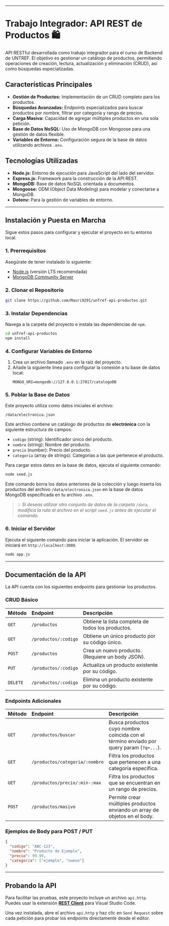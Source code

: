 
-----

# **Trabajo Integrador: API REST de Productos 🛍️**

API RESTful desarrollada como trabajo integrador para el curso de Backend de UNTREF. El objetivo es gestionar un catálogo de productos, permitiendo operaciones de creación, lectura, actualización y eliminación (CRUD), así como búsquedas especializadas.

## **Características Principales**

  * **Gestión de Productos:** Implementación de un CRUD completo para los productos.
  * **Búsquedas Avanzadas:** Endpoints especializados para buscar productos por nombre, filtrar por categoría y rango de precios.
  * **Carga Masiva:** Capacidad de agregar múltiples productos en una sola petición.
  * **Base de Datos NoSQL:** Uso de MongoDB con Mongoose para una gestión de datos flexible.
  * **Variables de Entorno:** Configuración segura de la base de datos utilizando archivos `.env`.

## **Tecnologías Utilizadas**

  * **Node.js:** Entorno de ejecución para JavaScript del lado del servidor.
  * **Express.js:** Framework para la construcción de la API REST.
  * **MongoDB:** Base de datos NoSQL orientada a documentos.
  * **Mongoose:** ODM (Object Data Modeling) para modelar y conectarse a MongoDB.
  * **Dotenv:** Para la gestión de variables de entorno.

-----

## **Instalación y Puesta en Marcha**

Sigue estos pasos para configurar y ejecutar el proyecto en tu entorno local.

### **1. Prerrequisitos**

Asegúrate de tener instalado lo siguiente:

  * [Node.js](https://nodejs.org/es/) (versión LTS recomendada)
  * [MongoDB Community Server](https://www.mongodb.com/try/download/community)

### **2. Clonar el Repositorio**

```bash
git clone https://github.com/Mauri9291/unTref-api-productos.git
```

### **3. Instalar Dependencias**

Navega a la carpeta del proyecto e instala las dependencias de `npm`.

```bash
cd unTref-api-productos
npm install
```

### **4. Configurar Variables de Entorno**

1.  Crea un archivo llamado `.env` en la raíz del proyecto.
2.  Añade la siguiente línea para configurar la conexión a tu base de datos local:
    ```
    MONGO_URI=mongodb://127.0.0.1:27017/catalogoDB
    ```

### **5. Poblar la Base de Datos**

Este proyecto utiliza como datos iniciales el archivo:

```
/data/electronica.json
```

Este archivo contiene un catálogo de productos de **electrónica** con la siguiente estructura de campos:

  * `codigo` (string): Identificador único del producto.
  * `nombre` (string): Nombre del producto.
  * `precio` (number): Precio del producto.
  * `categoria` (array de strings): Categorías a las que pertenece el producto.

Para cargar estos datos en la base de datos, ejecuta el siguiente comando:

```bash
node seed.js
```

Este comando borra los datos anteriores de la colección y luego inserta los productos del archivo `/data/electronica.json` en la base de datos MongoDB especificada en tu archivo `.env`.

> 💡 *Si deseas utilizar otro conjunto de datos de la carpeta `/data`, modifica la ruta al archivo en el script `seed.js` antes de ejecutar el comando.*

### **6. Iniciar el Servidor**

Ejecuta el siguiente comando para iniciar la aplicación. El servidor se iniciará en `http://localhost:3000`.

```bash
node app.js
```

-----

## **Documentación de la API**

La API cuenta con los siguientes endpoints para gestionar los productos.

### **CRUD Básico**

| Método | Endpoint | Descripción |
| :--- | :--- | :--- |
| `GET` | `/productos` | Obtiene la lista completa de todos los productos. |
| `GET` | `/productos/:codigo` | Obtiene un único producto por su código único. |
| `POST` | `/productos` | Crea un nuevo producto. (Requiere un body JSON). |
| `PUT` | `/productos/:codigo` | Actualiza un producto existente por su código. |
| `DELETE` | `/productos/:codigo` | Elimina un producto existente por su código. |

### **Endpoints Adicionales**

| Método | Endpoint | Descripción |
| :--- | :--- | :--- |
| `GET` | `/productos/buscar` | Busca productos cuyo nombre coincida con el término enviado por query param (`?q=...`). |
| `GET` | `/productos/categoria/:nombre` | Filtra los productos que pertenecen a una categoría específica. |
| `GET` | `/productos/precio/:min-:max` | Filtra los productos que se encuentran en un rango de precios. |
| `POST` | `/productos/masivo` | Permite crear múltiples productos enviando un array de objetos en el body. |

### **Ejemplos de Body para POST / PUT**

```json
{
  "codigo": "ABC-123",
  "nombre": "Producto de Ejemplo",
  "precio": 99.99,
  "categoria": ["ejemplo", "nuevo"]
}
```

-----

## **Probando la API**

Para facilitar las pruebas, este proyecto incluye un archivo `api.http`. Puedes usar la extensión **[REST Client](https://marketplace.visualstudio.com/items?itemName=humao.rest-client)** para Visual Studio Code.

Una vez instalada, abre el archivo `api.http` y haz clic en `Send Request` sobre cada petición para probar los endpoints directamente desde el editor.
